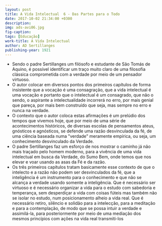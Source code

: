 ```yaml
---
layout: post
title: A Vida Intelectual  6 - Das Partes para o Todo
date: 2017-10-02 21:34:00 +0300
description: 
img: ads-avi06.jpg
fig-caption: 
tags: [Educação]
work-title: A Vida Intelectual
author: AD Sertillanges
publishing-year: 1921
---
```


 * Sendo o padre Sertillanges um filósofo e estudante de São Tomás de Aquino, é possível identificar um traço muito claro de uma filosofia clássica comprometida com a verdade por meio de um pensador virtuoso. 
 * O autor colocar em diversos pontos dos primeiros capítulos de forma insistente que a vocação é uma consagração, que a vida intelectual é uma vocação e portanto que o intelectual é um consagrado, que não o sendo, o aspirante a intelectualidade incorrerá no erro, por mais genial que pareça, por mais bem construído que seja, mas sempre no erro e nunca na verdade.
 * O contexto que o autor coloca estas afirmações é um prelúdio dos tempos que vivemos hoje, que por meio de uma série de acontecimentos históricos, de diversas escolas de pensamentos ateus, gnósticos e agnósticos, se defende uma razão desvinculada da fé, de uma ciência baseada numa "verdade" meramente empírica, ou seja, um conhecimento desvinculado da Verdade.
 * O padre Sertillanges faz um esforço de nos mostrar o caminho já não mais traçado pelo homem moderno, para a vivência de uma vida intelectual em busca da Verdade, do Sumo Bem, onde temos que nos elevar e voar usando as asas da Fé e da razão.
 * Os três primeiros capítulos tratam basicamente esse contexto de que o intelecto e a razão não podem ser desvinculados da fé, que a inteligência é um instrumento para o conhecimento e que não se alcança a verdade usando somente a inteligência. Que é necessário ser virtuoso e é necessário organizar a vida para o estudo com sabedoria e temperança, sem desperdiçar a vida com coisas fúteis mas também não se isolar no estudo, num posicionamento alheio a vida real. Que é necessário retiro, silêncio e solidão para a intelecção, para a meditação e para a contemplação, de modo que se possa intuir a verdade e assimilá-la, para posteriormente por meio de uma mediação dos mesmos princípios com ações na vida real transmiti-los
